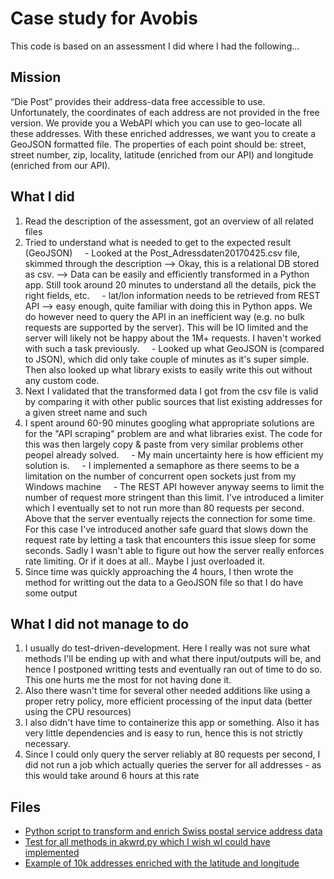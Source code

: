 # Case study for Avobis 
This code is based on an assessment I did where I had the following...

## Mission 
“Die Post” provides their address-data free accessible to use. Unfortunately, the coordinates
of each address are not provided in the free version. We provide you a WebAPI which you
can use to geo-locate all these addresses. With these enriched addresses, we want you to
create a GeoJSON formatted file. The properties of each point should be: street, street
number, zip, locality, latitude (enriched from our API) and longitude (enriched from our
API).

## What I did
1. Read the description of the assessment, got an overview of all related files
2. Tried to understand what is needed to get to the expected result (GeoJSON)
    - Looked at the Post_Adressdaten20170425.csv file, skimmed through the description --> Okay, this is a relational DB stored as csv. --> Data can be easily and efficiently transformed in a Python app. Still took around 20 minutes to understand all the details, pick the right fields, etc.
    - lat/lon information needs to be retrieved from REST API --> easy enough, quite familiar with doing this in Python apps. We do however need to query the API in an inefficient way (e.g. no bulk requests are supported by the server). This will be IO limited and the server will likely not be happy about the 1M+ requests. I haven't worked with such a task previously.
    - Looked up what GeoJSON is (compared to JSON), which did only take couple of minutes as it's super simple. Then also looked up what library exists to easily write this out without any custom code. 
3. Next I validated that the transformed data I got from the csv file is valid by comparing it with other public sources that list existing addresses for a given street name and such
4. I spent around 60-90 minutes googling what appropriate solutions are for the "API scraping" problem are and what libraries exist. The code for this was then largely copy & paste from very similar problems other peopel already solved.
    - My main uncertainty here is how efficient my solution is.
    - I implemented a semaphore as there seems to be a limitation on the number of concurrent open sockets just from my Windows machine
    - The REST API however anyway seems to limit the number of request more stringent than this limit. I've introduced a limiter which I eventually set to not run more than 80 requests per second. Above that the server eventually rejects the connection for some time. For this case I've introduced another safe guard that slows down the request rate by letting a task that encounters this issue sleep for some seconds. Sadly I wasn't able to figure out how the server really enforces rate limiting. Or if it does at all.. Maybe I just overloaded it.
5. Since time was quickly approaching the 4 hours, I then wrote the method for writting out the data to a GeoJSON file so that I do have some output

## What I did not manage to do
1. I usually do test-driven-development. Here I really was not sure what methods I'll be ending up with and what there input/outputs will be, and hence I postponed writting tests and eventually ran out of time to do so. This one hurts me the most for not having done it.
2. Also there wasn't time for several other needed additions like using a proper retry policy, more efficient processing of the input data (better using the CPU resources)
3. I also didn't have time to containerize this app or something. Also it has very little dependencies and is easy to run, hence this is not strictly necessary.
4. Since I could only query the server reliably at 80 requests per second, I did not run a job which actually queries the server for all addresses - as this would take around 6 hours at this rate

## Files
- [Python script to transform and enrich Swiss postal service address data](akwrd.py)
- [Test for all methods in akwrd.py which I wish wI could have implemented](test_akwrd.py)
- [Example of 10k addresses enriched with the latitude and longitude](Post_Adressdaten20170425.geojson)
